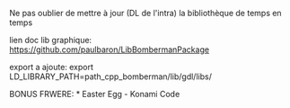 Ne pas oublier de mettre à jour (DL de l'intra) la bibliothèque de temps en temps

lien doc lib graphique: https://github.com/paulbaron/LibBombermanPackage

export a ajoute: export LD_LIBRARY_PATH=path_cpp_bomberman/lib/gdl/libs/

BONUS FRWERE:
      * Easter Egg - Konami Code